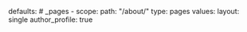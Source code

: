 defaults:
	# _pages
	- scope:
		path: "/about/"
		type: pages
	  values:
		layout: single
		author_profile: true

